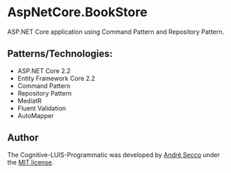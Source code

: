 # AspNetCore.BookStore
ASP.NET Core application using Command Pattern and Repository Pattern.

## Patterns/Technologies:
* ASP.NET Core 2.2
* Entity Framework Core 2.2
* Command Pattern
* Repository Pattern
* MediatR
* Fluent Validation
* AutoMapper

## Author

The Cognitive-LUIS-Programmatic was developed by [André Secco](http://andresecco.com.br) under the [MIT license](LICENSE).
